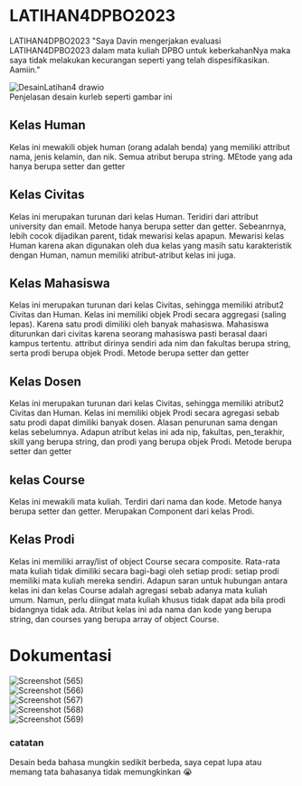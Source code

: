 # LATIHAN4DPBO2023
LATIHAN4DPBO2023
"Saya Davin mengerjakan evaluasi LATIHAN4DPBO2023 dalam mata kuliah DPBO 
untuk keberkahanNya maka saya tidak melakukan kecurangan seperti yang 
telah dispesifikasikan. Aamiin."

![DesainLatihan4 drawio](https://user-images.githubusercontent.com/100902319/224483251-f615f2e8-8edc-4c0e-a788-c43b39173b22.png)<br>
Penjelasan desain kurleb seperti gambar ini

## Kelas Human <br>
Kelas ini mewakili objek human (orang adalah benda) yang memiliki attribut nama, jenis kelamin, dan nik. Semua atribut berupa string. MEtode yang ada hanya berupa setter dan getter

## Kelas Civitas
Kelas ini merupakan turunan dari kelas Human. Teridiri dari attribut university dan email. Metode hanya berupa setter dan getter. Sebeanrnya, lebih cocok dijadikan parent, tidak mewarisi kelas apapun. Mewarisi kelas Human karena akan digunakan oleh dua kelas yang masih satu karakteristik dengan Human, namun memiliki atribut-atribut kelas ini juga.

## Kelas Mahasiswa
Kelas ini merupakan turunan dari kelas Civitas, sehingga memiliki atribut2 Civitas dan Human. Kelas ini memiliki objek Prodi secara aggregasi (saling lepas). Karena satu prodi dimiliki oleh banyak mahasiswa. Mahasiswa diturunkan dari civitas karena seorang mahasiswa pasti berasal daari kampus tertentu. attribut dirinya sendiri ada nim dan fakultas berupa string, serta prodi berupa objek Prodi. Metode berupa setter dan getter

## Kelas Dosen
Kelas ini merupakan turunan dari kelas Civitas, sehingga memiliki atribut2 Civitas dan Human. Kelas ini memiliki objek Prodi secara agregasi sebab satu prodi dapat dimiliki banyak dosen. Alasan penurunan sama dengan kelas sebelumnya. Adapun atribut kelas ini ada nip, fakultas, pen_terakhir, skill yang berupa string, dan prodi yang berupa objek Prodi. Metode berupa setter dan getter

## kelas Course
Kelas ini mewakili mata kuliah. Terdiri dari nama dan kode. Metode hanya berupa setter dan getter. Merupakan Component dari kelas Prodi.

## Kelas Prodi
Kelas ini memiliki array/list of object Course secara composite. Rata-rata mata kuliah tidak dimiliki secara bagi-bagi oleh setiap prodi: setiap prodi memiliki mata kuliah mereka sendiri. Adapun saran untuk hubungan antara kelas ini dan kelas Course adalah agregasi sebab adanya mata kuliah umum. Namun, perlu diingat mata kuliah khusus tidak dapat ada bila prodi bidangnya tidak ada. Atribut kelas ini ada nama dan kode yang berupa string, dan courses yang berupa array of object Course.

# Dokumentasi
![Screenshot (565)](https://user-images.githubusercontent.com/100902319/224483888-f5c3cd76-f1da-4027-b730-a18f016f79f2.png)<br>
![Screenshot (566)](https://user-images.githubusercontent.com/100902319/224483890-c2dc98c5-840b-4187-bcc6-9d907ee12f1f.png)<br>
![Screenshot (567)](https://user-images.githubusercontent.com/100902319/224483894-889392c9-0d87-459a-8dac-bc6abfbdde82.png)<br>
![Screenshot (568)](https://user-images.githubusercontent.com/100902319/224483896-94bf0cba-196b-4c9b-8ea2-34adde0a1db4.png)<br>
![Screenshot (569)](https://user-images.githubusercontent.com/100902319/224483904-b1821d0a-5c24-4d33-a2d7-2d131e0913e3.png)<br>

### catatan
Desain beda bahasa mungkin sedikit berbeda, saya cepat lupa atau memang tata bahasanya tidak memungkinkan :sob:
